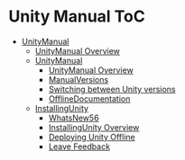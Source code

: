 Unity Manual ToC
================
 - [UnityManual]()
	 - [UnityManual Overview](UnityManual.md)
	 - [UnityManual]()
		 - [UnityManual Overview](UnityManual_1.md)
		 - [ManualVersions](ManualVersions.md)
		 - [Switching between Unity versions](SwitchingDocumentationVersions.md)
		 - [OfflineDocumentation](OfflineDocumentation.md)
	 - [InstallingUnity]()
		 - [WhatsNew56](WhatsNew56.md)
		 - [InstallingUnity Overview](InstallingUnity.md)
		 - [Deploying Unity Offline](DeployingUnityOffline.md)
		 - [Leave Feedback](LeaveFeedback.md)

